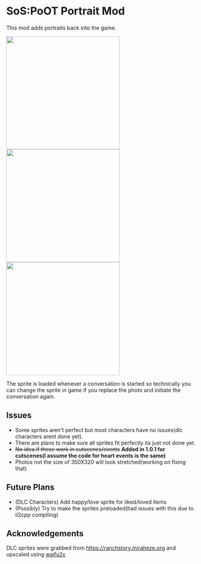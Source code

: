 # SoS:PoOT Portrait Mod

This mod adds portraits back into the game. 

<img src= "https://github.com/Otakubuns/SoSPoOT-Mods/assets/77337386/fe561a5f-61c0-475d-ab98-985d9282d888" width="300"> <img src="https://github.com/Otakubuns/SoSPoOT-Mods/assets/77337386/873c7548-b741-4d88-9f34-954e1654abd4" width="300"> <img src="https://github.com/Otakubuns/SoSPoOT-Mods/assets/77337386/89b96a5b-2312-4583-874a-ef9788465a6e" width="300">




The sprite is loaded whenever a conversation is started so technically you can change the sprite in game if you replace the photo and initiate the conversation again.
## Issues
- Some sprites aren't perfect but most characters have no issues(dlc characters arent done yet).
- There are plans to make sure all sprites fit perfectly its just not done yet.
- ~~No idea if these work in cutscenes/events~~ **Added in 1.0.1 for cutscenes(I assume the code for heart events is the same)**
- Photos not the size of 350X320 will look stretched(working on fixing that)

## Future Plans
- (DLC Characters) Add happy/love sprite for liked/loved items
- (Possibly) Try to make the sprites preloaded(had issues with this due to il2cpp compiling)

## Acknowledgements
DLC sprites were grabbed from https://ranchstory.miraheze.org and upscaled using [waifu2x](https://waifu2x.udp.jp/)
